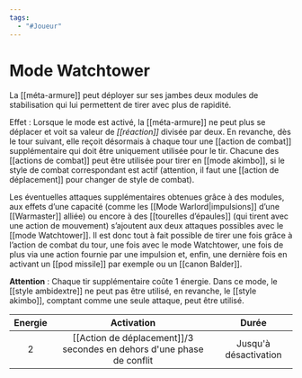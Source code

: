 ```yaml
---
tags:
  - "#Joueur"
---
```

# Mode Watchtower

La [[méta-armure]] peut déployer sur ses jambes deux modules de stabilisation qui lui permettent de tirer avec plus de rapidité.

Effet : Lorsque le mode est activé, la [[méta-armure]] ne peut plus se déplacer et voit sa valeur de _[[réaction]]_ divisée par deux. En revanche, dès le tour suivant, elle reçoit désormais à chaque tour une [[action de combat]] supplémentaire qui doit être uniquement utilisée pour le tir. Chacune des [[actions de combat]] peut être utilisée pour tirer en [[mode akimbo]], si le style de combat correspondant est actif (attention, il faut une [[action de déplacement]] pour changer de style de combat).

Les éventuelles attaques supplémentaires obtenues grâce à des modules, aux effets d’une capacité (comme les [[Mode Warlord|impulsions]] d’une [[Warmaster]] alliée) ou encore à des [[tourelles d’épaules]] (qui tirent avec une action de mouvement) s’ajoutent aux deux attaques possibles avec le [[mode Watchtower]]. Il est donc tout à fait possible de tirer une fois grâce à l’action de combat du tour, une fois avec le mode Watchtower, une fois de plus via une action fournie par une impulsion et, enfin, une dernière fois en activant un [[pod missile]] par exemple ou un [[canon Balder]].

**Attention** : Chaque tir supplémentaire coûte 1 énergie. Dans ce mode, le [[style ambidextre]] ne peut pas être utilisé, en revanche, le [[style akimbo]], comptant comme une seule attaque, peut être utilisé.

| Energie |                              Activation                               |           Durée           |
| :-----: | :-------------------------------------------------------------------: | :-----------------------: |
|    2    | [[Action de déplacement]]/3 secondes en dehors d'une phase de conflit | Jusqu'à désactivation<br> |
